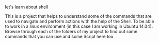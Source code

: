 let's learn about shell

This is a project that helps to understand some of the commands that are used to navigate and perform actions with the help of the Shell. To be able to work in a linux environment (in this case I am working in Ubuntu 14.04). Browse through each of the folders of my project to find out some commands that you can use and some Script here too